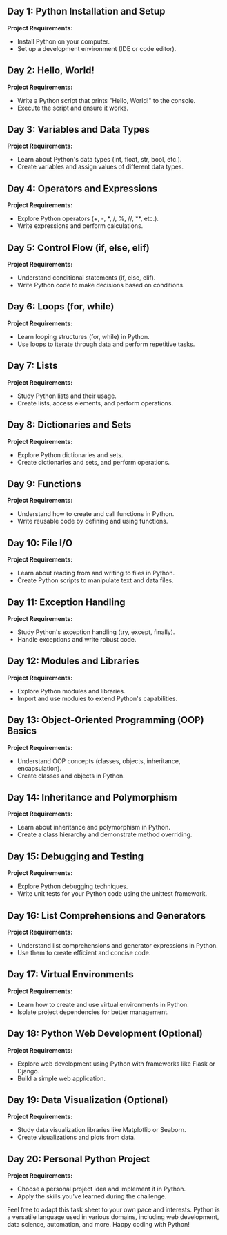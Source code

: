 ## Day 1: Python Installation and Setup

**Project Requirements:**
- Install Python on your computer.
- Set up a development environment (IDE or code editor).

## Day 2: Hello, World!

**Project Requirements:**
- Write a Python script that prints "Hello, World!" to the console.
- Execute the script and ensure it works.

## Day 3: Variables and Data Types

**Project Requirements:**
- Learn about Python's data types (int, float, str, bool, etc.).
- Create variables and assign values of different data types.

## Day 4: Operators and Expressions

**Project Requirements:**
- Explore Python operators (+, -, *, /, %, //, **, etc.).
- Write expressions and perform calculations.

## Day 5: Control Flow (if, else, elif)

**Project Requirements:**
- Understand conditional statements (if, else, elif).
- Write Python code to make decisions based on conditions.

## Day 6: Loops (for, while)

**Project Requirements:**
- Learn looping structures (for, while) in Python.
- Use loops to iterate through data and perform repetitive tasks.

## Day 7: Lists

**Project Requirements:**
- Study Python lists and their usage.
- Create lists, access elements, and perform operations.

## Day 8: Dictionaries and Sets

**Project Requirements:**
- Explore Python dictionaries and sets.
- Create dictionaries and sets, and perform operations.

## Day 9: Functions

**Project Requirements:**
- Understand how to create and call functions in Python.
- Write reusable code by defining and using functions.

## Day 10: File I/O

**Project Requirements:**
- Learn about reading from and writing to files in Python.
- Create Python scripts to manipulate text and data files.

## Day 11: Exception Handling

**Project Requirements:**
- Study Python's exception handling (try, except, finally).
- Handle exceptions and write robust code.

## Day 12: Modules and Libraries

**Project Requirements:**
- Explore Python modules and libraries.
- Import and use modules to extend Python's capabilities.

## Day 13: Object-Oriented Programming (OOP) Basics

**Project Requirements:**
- Understand OOP concepts (classes, objects, inheritance, encapsulation).
- Create classes and objects in Python.

## Day 14: Inheritance and Polymorphism

**Project Requirements:**
- Learn about inheritance and polymorphism in Python.
- Create a class hierarchy and demonstrate method overriding.

## Day 15: Debugging and Testing

**Project Requirements:**
- Explore Python debugging techniques.
- Write unit tests for your Python code using the unittest framework.

## Day 16: List Comprehensions and Generators

**Project Requirements:**
- Understand list comprehensions and generator expressions in Python.
- Use them to create efficient and concise code.

## Day 17: Virtual Environments

**Project Requirements:**
- Learn how to create and use virtual environments in Python.
- Isolate project dependencies for better management.

## Day 18: Python Web Development (Optional)

**Project Requirements:**
- Explore web development using Python with frameworks like Flask or Django.
- Build a simple web application.

## Day 19: Data Visualization (Optional)

**Project Requirements:**
- Study data visualization libraries like Matplotlib or Seaborn.
- Create visualizations and plots from data.

## Day 20: Personal Python Project

**Project Requirements:**
- Choose a personal project idea and implement it in Python.
- Apply the skills you've learned during the challenge.

Feel free to adapt this task sheet to your own pace and interests. Python is a versatile language used in various domains, including web development, data science, automation, and more. Happy coding with Python!
